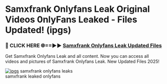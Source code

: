 # Samxfrank Onlyfans Leak Original Videos 0nlyFans Leaked - Files Updated! (ipgs)

<h3>🔴 CLICK HERE 🌐==►► <a href="https://tinyurl.com/x26r9saj" rel="nofollow">Samxfrank Onlyfans Leak Updated Files</a></h3>

Get Samxfrank Onlyfans Leak and all content. Now you can access all videos and pictures of Samxfrank Onlyfans Leak. New Updated Files 2025!

[![ipgs](https://i.imgur.com/LkgZPqh.gif)](https://tinyurl.com/x26r9saj)
samxfrank onlyfans leaks<br>
samxfrank leaked onlyfans